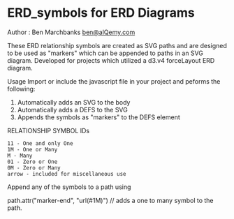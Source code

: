 # ERD_symbols for ERD Diagrams

Author : Ben Marchbanks ben@alQemy.com

These ERD relationship symbols are created as SVG paths and are designed to be used as "markers" which can be appended to paths in an SVG diagram.
Developed for projects which utilized a d3.v4 forceLayout ERD diagram.

Usage
Import or include the javascript file in your project and peforms the following:

1.  Automatically adds an SVG to the body
2.  Automatically adds a DEFS to the SVG
3.  Appends the symbols as "markers" to the DEFS element

RELATIONSHIP SYMBOL IDs

	11 - One and only One
	1M - One or Many
	M - Many
	01 - Zero or One
	0M - Zero or Many
	arrow - included for miscellaneous use

Append any of the symbols to a path using

path.attr("marker-end", "url(#1M)") // adds a one to many symbol to the path.

